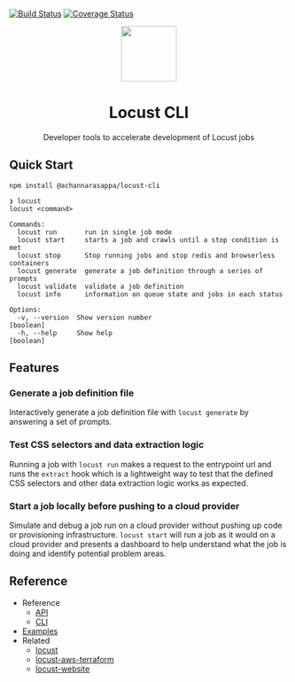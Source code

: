 [![Build Status](https://travis-ci.com/achannarasappa/locust-cli.svg?branch=master)](https://travis-ci.com/achannarasappa/locust-cli) [![Coverage Status](https://coveralls.io/repos/github/achannarasappa/locust-cli/badge.svg?branch=master)](https://coveralls.io/github/achannarasappa/locust?branch=master)

<p align="center">
<img align="center" width="100" src="https://locust.dev/img/locust-logo.svg" />
</p>
<h1 align="center">Locust CLI</h2>
<p align="center">
Developer tools to accelerate development of Locust jobs
</p>

## Quick Start

```
npm install @achannarasappa/locust-cli
```

```
❯ locust
locust <command>

Commands:
  locust run       run in single job mode
  locust start     starts a job and crawls until a stop condition is met
  locust stop      Stop running jobs and stop redis and browserless containers
  locust generate  generate a job definition through a series of prompts
  locust validate  validate a job definition
  locust info      information on queue state and jobs in each status

Options:
  -v, --version  Show version number                                   [boolean]
  -h, --help     Show help                                             [boolean]
```

## Features

### Generate a job definition file

Interactively generate a job definition file with `locust generate` by answering a set of prompts.

### Test CSS selectors and data extraction logic 

Running a job with `locust run` makes a request to the entrypoint url and runs the `extract` hook which is a lightweight way to test that the defined CSS selectors and other data extraction logic works as expected.

### Start a job locally before pushing to a cloud provider

Simulate and debug a job run on a cloud provider without pushing up code or provisioning infrastructure. `locust start` will run a job as it would on a cloud provider and presents a dashboard to help understand what the job is doing and identify potential problem areas.

## Reference

* Reference
  * [API](https://locust.dev/docs/api)
  * [CLI](https://locust.dev/docs/cli)
* [Examples](https://github.com/achannarasappa/locust-examples)
* Related
  * [locust](https://github.com/achannarasappa/locust)
  * [locust-aws-terraform](https://github.com/achannarasappa/locust-aws-terraform)
  * [locust-website](https://github.com/achannarasappa/locust-website)